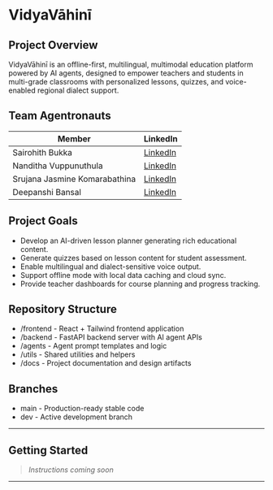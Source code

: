 
# VidyaVāhinī

## Project Overview
VidyaVāhinī is an offline-first, multilingual, multimodal education platform powered by AI agents, designed to empower teachers and students in multi-grade classrooms with personalized lessons, quizzes, and voice-enabled regional dialect support.

## Team Agentronauts

| Member    | LinkedIn                                      |
|-----------|-----------------------------------------------|
| Sairohith Bukka      | [LinkedIn](https://www.linkedin.com/in/sairohithbukka/) |
| Nanditha Vuppunuthula |               [LinkedIn](https://www.linkedin.com/in/nandithav/)        |
| Srujana Jasmine Komarabathina  | [LinkedIn](https://www.linkedin.com/in/srujana-jasmine-komarabathina-4234a423a/) |
| Deepanshi Bansal  | [LinkedIn](https://www.linkedin.com/in/deepanshi-bansal2002/) |

## Project Goals
- Develop an AI-driven lesson planner generating rich educational content.
- Generate quizzes based on lesson content for student assessment.
- Enable multilingual and dialect-sensitive voice output.
- Support offline mode with local data caching and cloud sync.
- Provide teacher dashboards for course planning and progress tracking.

## Repository Structure
- /frontend - React + Tailwind frontend application
- /backend - FastAPI backend server with AI agent APIs
- /agents - Agent prompt templates and logic
- /utils - Shared utilities and helpers
- /docs - Project documentation and design artifacts

## Branches
- main - Production-ready stable code
- dev - Active development branch

---

## Getting Started

> _Instructions coming soon_

---

